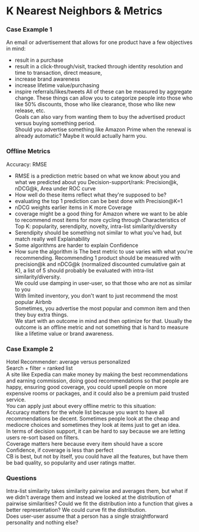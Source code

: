 # K Nearest Neighbors & Metrics

### Case Example 1
An email or advertisement that allows for one product have a few objectives in mind:  
- result in a purchase
- result in a click-through/visit, tracked through identity resolution and time to transaction, direct measure, 
- increase brand awareness
- increase lifetime value/purchasing
- inspire referrals/likes/tweets
All of these can be measured by aggregate change. These things can allow you to categorize people into those who like 50% discounts, those who like clearance, those who like new release, etc.  
Goals can also vary from wanting them to buy the advertised product versus buying something period.  
Should you advertise something like Amazon Prime when the renewal is already automatic? Maybe it would actually harm you.

### Offline Metrics
Accuracy: RMSE  
- RMSE is a prediction metric based on what we know about you and what we predicted about you
Decision-support/rank: Precision@k, nDCG@k, Area under ROC curve  
- How well do these items reflect what they're supposed to be?
- evaluating the top 1 prediction can be best done with Precision@K=1
- nDCG weights earlier items in K more
Coverage  
- coverage might be a good thing for Amazon where we want to be able to recommend most items for more cycling through
Characteristics of Top K: popularity, serendipity, novelty, intra-list similarity/diversity  
- Serendipity should be something not similar to what you've had, but match really well
Explainability  
- Some algorithms are harder to explain
Confidence
- How sure the algorithm is
The best metric to use varies with what you're recommending. Recommending 1 product should be measured with precision@k and nDCG@k (normalized discounted cumulative gain at K), a list of 5 should probably be evaluated with intra-list similarity/diversity.  
We could use damping in user-user, so that those who are not as similar to you  
With limited inventory, you don't want to just recommend the most popular Airbnb  
Sometimes, you advertise the most popular and common item and then they buy extra things.  
We start with an outcome in mind and then optimize for that. Usually the outcome is an offline metric and not something that is hard to measure like a lifetime value or brand awareness.  

### Case Example 2
Hotel Recommender: average versus personalized  
Search + filter = ranked list  
A site like Expedia can make money by making the best recommendations and earning commission, doing good recommendations so that people are happy, ensuring good coverage, you could upsell people on more expensive rooms or packages, and it could also be a premium paid trusted service.  
You can apply just about every offline metric to this situation:  
Accuracy matters for the whole list because you want to have all recommendations be decent. Sometimes people look at the cheap and mediocre choices and sometimes they look at items just to get an idea.  
In terms of decision support, it can be hard to say because we are letting users re-sort based on filters.   
Coverage matters here because every item should have a score  
Confidence, if coverage is less than perfect  
CB is best, but not by itself, you could have all the features, but have them be bad quality, so popularity and user ratings matter.  

### Questions
Intra-list similarity takes similarity pairwise and averages them, but what if we didn't average them and instead we looked at the distribution of pairwise similarities? Could we fit the distribution into a function that gives a better representation? We could curve fit the distribution.  
Does user-user assume that a person has a single straightforward personality and nothing else?